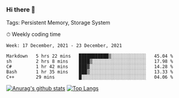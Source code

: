 ### Hi there 👋

Tags: Persistent Memory, Storage System

<!--

[![Anurag's github stats](https://github-readme-stats.vercel.app/api?username=wwyf)](https://github.com/anuraghazra/github-readme-stats)

[![Anurag's github stats](https://github-readme-stats.vercel.app/api?username=wwyf&count_private=true)](https://github.com/anuraghazra/github-readme-stats)


[![Top Langs](https://github-readme-stats.vercel.app/api/top-langs/?username=wwyf&count_private=true&&hide=jupyter%20notebook,html)](https://github.com/anuraghazra/github-readme-stats)



-->


⏱ Weekly coding time

<!--START_SECTION:waka-->
```text
Week: 17 December, 2021 - 23 December, 2021

Markdown   5 hrs 22 mins   ███████████▒░░░░░░░░░░░░░   45.04 % 
sh         2 hrs 8 mins    ████▒░░░░░░░░░░░░░░░░░░░░   17.98 % 
C#         1 hr 42 mins    ███▓░░░░░░░░░░░░░░░░░░░░░   14.28 % 
Bash       1 hr 35 mins    ███▒░░░░░░░░░░░░░░░░░░░░░   13.33 % 
C++        29 mins         █░░░░░░░░░░░░░░░░░░░░░░░░   04.06 % 
```
<!--END_SECTION:waka-->



[![Anurag's github stats](https://github-readme-stats.vercel.app/api?username=wwyf&count_private=true&show_icons=true&hide_border=true)](https://github.com/anuraghazra/github-readme-stats) [![Top Langs](https://github-readme-stats.vercel.app/api/top-langs/?username=wwyf&count_private=true&hide=jupyter%20notebook,html,OpenEdge%20ABL&langs_count=10&layout=compact&hide_border=true)](https://github.com/anuraghazra/github-readme-stats)

<!--

[![willianrod's wakatime stats](https://github-readme-stats.vercel.app/api/wakatime?username=wwyf)](https://github.com/anuraghazra/github-readme-stats)


-->

